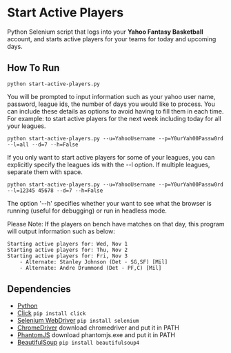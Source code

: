# Start Active Players

Python Selenium script that logs into your **Yahoo Fantasy Basketball** account, and starts active players for your teams for today and upcoming days. 

## How To Run

`python start-active-players.py`

You will be prompted to input information such as your yahoo user name, password, league ids, the number of days you would like to process. You can include these details as options to avoid having to fill them in each time. For example: to start active players for the next week including today for all your leagues.

`python start-active-players.py --u=YahooUsername --p=Y0urYah00Passw0rd --l=all --d=7 --h=False`

If you only want to start active players for some of your leagues, you can explicitly specify the leagues ids with the --l option.
If multiple leagues, separate them with space.

`python start-active-players.py --u=YahooUsername --p=Y0urYah00Passw0rd --l=12345 45678 --d=7 --h=False`

The option '--h' specifies whether your want to see what the browser is running (useful for debugging) or run in headless mode.

Please Note:
If the players on bench have matches on that day, this program will output information such as below:
```
Starting active players for: Wed, Nov 1
Starting active players for: Thu, Nov 2
Starting active players for: Fri, Nov 3
    - Alternate: Stanley Johnson (Det - SG,SF) [Mil]
    - Alternate: Andre Drummond (Det - PF,C) [Mil]
```

## Dependencies

* [Python](https://www.python.org/)
* [Click](http://click.pocoo.org/)  `pip install click`
* [Selenium WebDriver](http://www.seleniumhq.org/projects/webdriver/) `pip install selenium`
* [ChromeDriver](https://sites.google.com/a/chromium.org/chromedriver/downloads) download chromedriver and put it in PATH
* [PhantomJS](http://phantomjs.org/)  download phantomjs.exe and put it in PATH
* [BeautifulSoup](https://pypi.python.org/pypi/beautifulsoup4/) `pip install beautifulsoup4`


